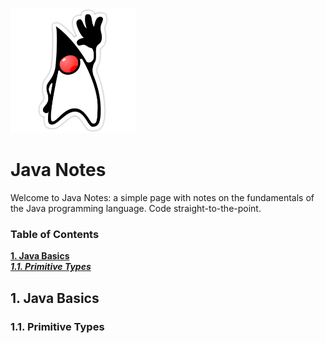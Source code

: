 <a name="README">[<img src="img/duke.png" width="200px" height="200px" />](https://github.com/rentes/java-notes)</a>

# Java Notes

Welcome to Java Notes: a simple page with notes on the fundamentals
of the Java programming language. Code straight-to-the-point.

### Table of Contents
**[1. Java Basics](#java-basics)**<br/>
***[1.1. Primitive Types](#primitive-types)***<br/>

## 1. Java Basics<a name="java-basics"></a>
### 1.1. Primitive Types<a name="primitive-types"></a>